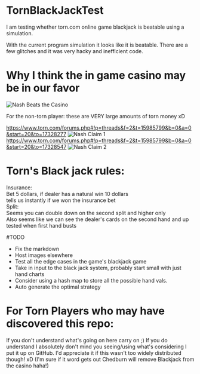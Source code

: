 # TornBlackJackTest
I am testing whether torn.com online game blackjack is beatable using a simulation.

With the current program simulation it looks like it is beatable. There are a few glitches and it was very hacky and inefficient code. 


# Why I think the in game casino may be in our favor

![Nash Beats the Casino](https://github.com/WizardRubic/TornBlackJackTest/blob/testmake/res/nashWins.png "Nash Beats the Casino")

For the non-torn player: these are VERY large amounts of torn money xD

https://www.torn.com/forums.php#!p=threads&f=2&t=15985799&b=0&a=0&start=20&to=17328277
![Nash Claim 1](https://github.com/WizardRubic/TornBlackJackTest/blob/testmake/res/nashPost1.png "Nash Claim 1")
https://www.torn.com/forums.php#!p=threads&f=2&t=15985799&b=0&a=0&start=20&to=17328547
![Nash Claim 2](https://github.com/WizardRubic/TornBlackJackTest/blob/testmake/res/nashPost2.png "Nash Claim 2")


# Torn's Black jack rules:

Insurance:  
    Bet 5 dollars, if dealer has a natural win 10 dollars  
    tells us instantly if we won the insurance bet  
Split:  
    Seems you can double down on the second split and higher only  
    Also seems like we can see the dealer's cards on the second hand and up  
        tested when first hand busts  


#TODO
* Fix the markdown
* Host images elsewhere
* Test all the edge cases in the game's blackjack game
* Take in input to the black jack system, probably start small with just hand charts
* Consider using a hash map to store all the possible hand vals. 
* Auto generate the optimal strategy


# For Torn Players who may have discovered this repo:
If you don't understand what's going on here carry on ;) If you do understand I absolutely don't mind you seeing/using what's considering I put it up on GitHub. I'd appreciate it if this wasn't too widely distributed though! xD (I'm sure if it word gets out Chedburn will remove Blackjack from the casino haha!)
